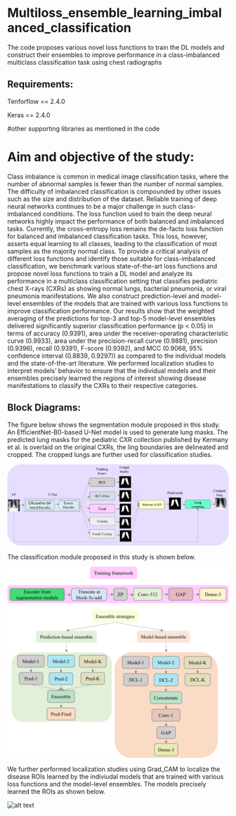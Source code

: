 # Multiloss_ensemble_learning_imbalanced_classification
The code proposes various novel loss functions to train the DL models and construct their ensembles to improve performance in a class-imbalanced multiclass classification task using chest radiographs

## Requirements:
Tenforflow == 2.4.0

Keras == 2.4.0

#other supporting libraries as mentioned in the code

# Aim and objective of the study:
Class imbalance is common in medical image classification tasks, where the number of abnormal samples is fewer than the number of normal samples. The difficulty of imbalanced classification is compounded by other issues such as the size and distribution of the dataset. Reliable training of deep neural networks continues to be a major challenge in such class-imbalanced conditions. The loss function used to train the deep neural networks highly impact the performance of both balanced and imbalanced tasks. Currently, the cross-entropy loss remains the de-facto loss function for balanced and imbalanced classification tasks. This loss, however, asserts equal learning to all classes, leading to the classification of most samples as the majority normal class. To provide a critical analysis of different loss functions and identify those suitable for class-imbalanced classification, we benchmark various state-of-the-art loss functions and propose novel loss functions to train a DL model and analyze its performance in a multiclass classification setting that classifies pediatric chest X-rays (CXRs) as showing normal lungs, bacterial pneumonia, or viral pneumonia manifestations. We also construct prediction-level and model-level ensembles of the models that are trained with various loss functions to improve classification performance. Our results show that the weighted averaging of the predictions for top-3 and top-5 model-level ensembles delivered significantly superior classification performance (p < 0.05) in terms of accuracy (0.9391), area under the receiver-operating characteristic curve (0.9933), area under the precision-recall curve (0.9881), precision (0.9396), recall (0.9391), F-score (0.9392), and MCC (0.9068, 95% confidence interval (0.8839, 0.9297)) as compared to the individual models and the state-of-the-art literature. We performed localization studies to interpret models’ behavior to ensure that the individual models and their ensembles precisely learned the regions of interest showing disease manifestations to classify the CXRs to their respective categories.  
## Block Diagrams:

The figure below shows the segmentation module proposed in this study. An EfficientNet-B0-based U-Net model is used to generate lung masks. The predicted lung masks for the pediatric CXR collection published by Kermany et al. is overlaid on the original CXRs, the ling boundaries are delineated and cropped. The cropped lungs are further used for classification studies.

![alt text](segmentation_module.png)


The classification module proposed in this study is shown below.


![alt text](classification_module.png)

We further performed localization studies using Grad_CAM to localize the disease ROIs learned by the indiviudal models that are trained with various loss functions and the model-level ensembles. The models precisely learned the ROIs as shown below.

![alt text](grad_cam.png)

